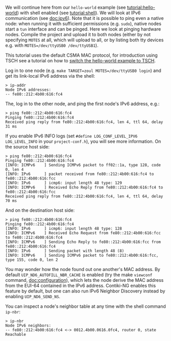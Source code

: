 We will continue here from our `hello-world` example (see [tutorial:hello-world]) with shell enabled (see [tutorial:shell]). We will look at IPv6 communication (see [doc:ipv6]). Note that it is possible to ping even a native node: when running it with sufficient permissions (e.g. `sudo`), native nodes start a `tun` interface and can be pinged. Here we look at pinging hardware nodes. Compile the project and upload it to both nodes (either by not specifying `MOTES` at all, which will upload to all, or by listing both tty devices e.g. with `MOTES=/dev/ttyUSB0 /dev/ttyUSB1`).

This tutorial uses the default CSMA MAC protocol, for introduction using TSCH see a tutorial on how to [switch the hello-world example to TSCH](https://github.com/contiki-ng/contiki-ng/wiki/Tutorial:-Switching-to-TSCH).

Log in to one node (e.g. `make TARGET=zoul MOTES=/dev/ttyUSB0 login`) and get its link-local IPv6 address via the shell:
```
> ip-addr
Node IPv6 addresses:
-- fe80::212:4b00:616:fc4
```

The, log in to the other node, and ping the first node's IPv6 address, e.g.:
```
> ping fe80::212:4b00:616:fc4
Pinging fe80::212:4b00:616:fc4
Received ping reply from fe80::212:4b00:616:fc4, len 4, ttl 64, delay 31 ms
```

If you enable IPv6 INFO logs (set `#define LOG_CONF_LEVEL_IPV6 LOG_LEVEL_INFO` in your `project-conf.h`), you will see more information. On the source host side:
```
> ping fe80::212:4b00:616:fc4
Pinging fe80::212:4b00:616:fc4
[INFO: ICMPv6    ] Sending ICMPv6 packet to ff02::1a, type 128, code 0, len 4
[INFO: IPv6      ] packet received from fe80::212:4b00:616:fc4 to fe80::212:4b00:616:fcc
[INFO: IPv6      ] icmp6: input length 48 type: 129 
[INFO: ICMPv6    ] Received Echo Reply from fe80::212:4b00:616:fc4 to fe80::212:4b00:616:fcc
Received ping reply from fe80::212:4b00:616:fc4, len 4, ttl 64, delay 70 ms
```

And on the destination host side:
```
> ping fe80::212:4b00:616:fc4
Pinging fe80::212:4b00:616:fc4
[INFO: IPv6      ] icmp6: input length 48 type: 128 
[INFO: ICMPv6    ] Received Echo Request from fe80::212:4b00:616:fcc to fe80::212:4b00:616:fc4
[INFO: ICMPv6    ] Sending Echo Reply to fe80::212:4b00:616:fcc from fe80::212:4b00:616:fc4
[INFO: IPv6      ] Sending packet with length 48 (8)
[INFO: ICMPv6    ] Sending ICMPv6 packet to fe80::212:4b00:616:fcc, type 155, code 0, len 2
```

You may wonder how the node found out one another's MAC address.
By default `UIP_ND6_AUTOFILL_NBR_CACHE` is enabled (try the make `viewconf` command, [doc:configuration]), which lets the node derive the MAC address from the EUI-64 contained in the IPv6 address.
Contiki-NG enables this feature by default, but one can also run IPv6 Neighbor Discovery instead by enabling `UIP_ND6_SEND_NS`.

You can inspect a node's neighbor table at any time with the shell command `ip-nbr`:
```
> ip-nbr
Node IPv6 neighbors:
-- fe80::212:4b00:616:fc4 <-> 0012.4b00.0616.0fc4, router 0, state Reachable 
```

[doc:ipv6]: https://github.com/contiki-ng/contiki-ng/wiki/Documentation:-IPv6
[doc:configuration]: https://github.com/contiki-ng/contiki-ng/wiki/The-Contiki%E2%80%90NG-configuration-system
[tutorial:hello-world]: https://github.com/contiki-ng/contiki-ng/wiki/Tutorial:-Hello,-World!
[tutorial:shell]: https://github.com/contiki-ng/contiki-ng/wiki/Tutorial:-Shell
[tutorial:logging]: https://github.com/contiki-ng/contiki-ng/wiki/Tutorial:-Logging